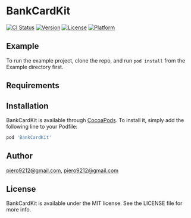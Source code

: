 # BankCardKit

[![CI Status](http://img.shields.io/travis/piero9212/BankCardKit.svg?style=flat)](https://travis-ci.org/piero9212/BankCardKit)
[![Version](https://img.shields.io/cocoapods/v/BankCardKit.svg?style=flat)](http://cocoapods.org/pods/BankCardKit)
[![License](https://img.shields.io/cocoapods/l/BankCardKit.svg?style=flat)](http://cocoapods.org/pods/BankCardKit)
[![Platform](https://img.shields.io/cocoapods/p/BankCardKit.svg?style=flat)](http://cocoapods.org/pods/BankCardKit)

## Example

To run the example project, clone the repo, and run `pod install` from the Example directory first.

## Requirements

## Installation

BankCardKit is available through [CocoaPods](http://cocoapods.org). To install
it, simply add the following line to your Podfile:

```ruby
pod 'BankCardKit'
```

## Author

piero9212@gmail.com, piero9212@gmail.com

## License

BankCardKit is available under the MIT license. See the LICENSE file for more info.

